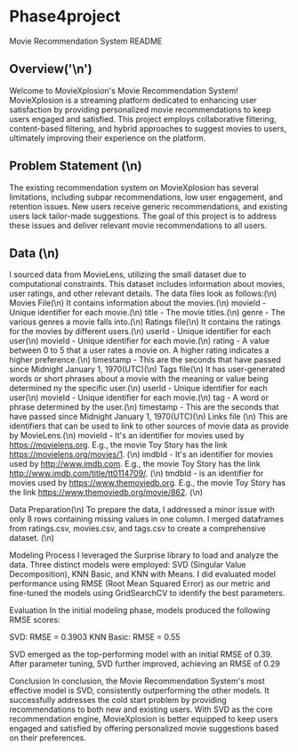 # Phase4project
Movie Recommendation System README
## Overview('\n')
Welcome to MovieXplosion's Movie Recommendation System! MovieXplosion is a streaming platform dedicated to enhancing user satisfaction by providing personalized movie recommendations to keep users engaged and satisfied. This project employs collaborative filtering, content-based filtering, and hybrid approaches to suggest movies to users, ultimately improving their experience on the platform.

## Problem Statement (\n)
The existing recommendation system on MovieXplosion has several limitations, including subpar recommendations, low user engagement, and retention issues. New users receive generic recommendations, and existing users lack tailor-made suggestions. The goal of this project is to address these issues and deliver relevant movie recommendations to all users.

## Data (\n)
I sourced data from MovieLens, utilizing the small dataset due to computational constraints. This dataset includes information about movies, user ratings, and other relevant details.
The data files look as follows:(\n)
Movies File(\n)
It contains information about the movies.(\n)
movieId - Unique identifier for each movie.(\n)
title - The movie titles.(\n)
genre - The various genres a movie falls into.(\n)
Ratings file(\n)
It contains the ratings for the movies by different users.(\n)
userId - Unique identifier for each user(\n)
movieId - Unique identifier for each movie.(\n)
rating - A value between 0 to 5 that a user rates a movie on. A higher rating indicates a higher preference.(\n)
timestamp - This are the seconds that have passed since Midnight January 1, 1970(UTC)(\n)
Tags file(\n)
It has user-generated words or short phrases about a movie with the meaning or value being determined ny the specific user.(\n)
userId - Unique identifier for each user(\n)
movieId - Unique identifier for each movie.(\n)
tag - A word or phrase determined by the user.(\n)
timestamp - This are the seconds that have passed since Midnight January 1, 1970(UTC)(\n)
Links file (\n)
This are identifiers that can be used to link to other sources of movie data as provide by MovieLens.(\n)
movieId - It's an identifier for movies used by https://movielens.org. E.g., the movie Toy Story has the link https://movielens.org/movies/1. (\n)
imdbId - It's an identifier for movies used by http://www.imdb.com. E.g., the movie Toy Story has the link http://www.imdb.com/title/tt0114709/. (\n)
tmdbId - is an identifier for movies used by https://www.themoviedb.org. E.g., the movie Toy Story has the link https://www.themoviedb.org/movie/862. (\n)

Data Preparation(\n)
To prepare the data, I addressed a minor issue with only 8 rows containing missing values in one column. I merged dataframes from ratings.csv, movies.csv, and tags.csv to create a comprehensive dataset. (\n)

Modeling Process
I leveraged the Surprise library to load and analyze the data. Three distinct models were employed: SVD (Singular Value Decomposition), KNN Basic, and KNN with Means. I did evaluated model performance using RMSE (Root Mean Squared Error) as our metric and fine-tuned the models using GridSearchCV to identify the best parameters.

Evaluation
In the initial modeling phase, models produced the following RMSE scores:

SVD: RMSE = 0.3903
KNN Basic: RMSE = 0.55

SVD emerged as the top-performing model with an initial RMSE of 0.39. After parameter tuning, SVD further improved, achieving an RMSE of 0.29

Conclusion
In conclusion, the Movie Recommendation System's most effective model is SVD, consistently outperforming the other models. It successfully addresses the cold start problem by providing recommendations to both new and existing users. With SVD as the core recommendation engine, MovieXplosion is better equipped to keep users engaged and satisfied by offering personalized movie suggestions based on their preferences.
